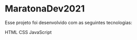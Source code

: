 # MaratonaDev2021

<p>Esse projeto foi desenvolvido com as seguintes tecnologias:<p>
<tr>
            <th>HTML<th>
            <th>CSS<th>
            <th>JavaScript<th>
